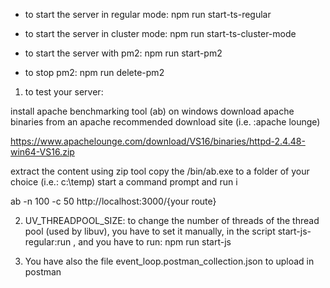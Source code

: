 - to start the server in regular mode:
  npm run start-ts-regular

- to start the server in cluster mode:
  npm run start-ts-cluster-mode

- to start the server with pm2:
  npm run start-pm2
- to stop pm2:
  npm run delete-pm2

1.  to test your server:

install apache benchmarking tool (ab) on windows
download apache binaries from an apache recommended download site (i.e. :apache lounge)

https://www.apachelounge.com/download/VS16/binaries/httpd-2.4.48-win64-VS16.zip

extract the content using zip tool
copy the /bin/ab.exe to a folder of your choice (i.e.: c:\temp)
start a command prompt and run i

ab -n 100 -c 50 http://localhost:3000/{your route}

2.  UV_THREADPOOL_SIZE:
    to change the number of threads of the thread pool (used by libuv), you have to set it manually, in the script start-js-regular:run , and you have to run:
    npm run start-js

3.  You have also the file event_loop.postman_collection.json to upload in postman
